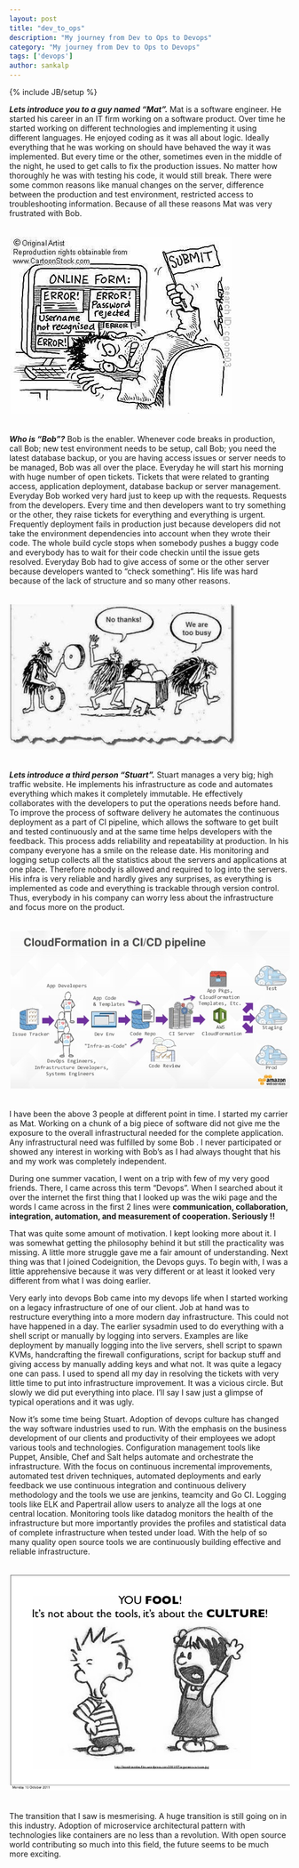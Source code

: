 ```yaml
---
layout: post
title: "dev_to_ops"
description: "My journey from Dev to Ops to Devops"
category: "My journey from Dev to Ops to Devops"
tags: ['devops']
author: sankalp
---
```

{% include JB/setup %}

***Lets introduce you to a guy named “Mat”.***
Mat is a software engineer. He started his career in an IT firm working on a software product.
Over time he started working on different technologies and implementing it using different languages.
He enjoyed coding as it was all about logic. Ideally everything that he was working on should have
behaved the way it was implemented. But every time or the other, sometimes even in the middle of the
night, he used to get calls to fix the production issues. No matter how thoroughly he was with testing
his code, it would still break. There were some common reasons like manual changes on the server,
difference between the production and test environment, restricted access to troubleshooting information.
Because of all these reasons Mat was very frustrated with Bob.

<div class="row"><div class='col-md-8 col-md-offset-2'><img class="img-responsive" alt="frustrated developer" src="/assets/blogs/dev2ops-01.jpg" style="margin: 20px 2px;"></div></div>

***Who is “Bob”?***
Bob is the enabler. Whenever code breaks in production, call Bob; new test environment needs to be setup,
call Bob; you need the latest database backup, or you are having access issues or server needs to be managed,
Bob was all over the place. Everyday he will start his morning with huge number of open tickets. Tickets
that were related to granting access, application deployment, database backup or server management.
Everyday Bob worked very hard just to keep up with the requests. Requests from the developers. Every time
and then developers want to try something or the other, they raise tickets for everything and everything is
urgent. Frequently deployment fails in production just because developers did not take the environment
dependencies into account when they wrote their code. The whole build cycle stops when somebody pushes
a buggy code and everybody has to wait for their code checkin until the issue gets resolved.  Everyday
Bob had to give access of some or the other server because developers wanted to “check something”. His life
was hard because of the lack of structure and so many other reasons.

<div class="row"><div class='col-md-8 col-md-offset-2'><img class="img-responsive" alt="hopeless operations guy" src="/assets/blogs/dev2ops-02.jpg" style="margin: 20px 2px;"></div></div>

***Lets introduce a third person “Stuart”.***
Stuart manages a very big; high traffic website. He implements his infrastructure as code and automates everything
which makes it completely immutable. He effectively collaborates with the developers to put the operations needs
before hand. To improve the process of software delivery he automates the continuous deployment as a part of CI pipeline,
which allows the software to get built and tested continuously and at the same time helps developers with the feedback.
This process adds reliability and repeatability at production. In his company everyone has a smile on the release date.
His monitoring and logging setup collects all the statistics about the servers and applications at one place. Therefore
nobody is allowed and required to log into the servers. His infra is very reliable and hardly gives any surprises, as
everything is implemented as code and everything is trackable through version control. Thus, everybody in his company
can worry less about the infrastructure and focus more on the product.

<div class="row"><div class='col-md-8 col-md-offset-2'><img class="img-responsive" alt="efficient infrastructure`" src="/assets/blogs/dev2ops-03.jpg" style="margin: 20px 2px;"></div></div>

I have been the above 3 people at different point in time.
I started my carrier as Mat. Working on a chunk of a big piece of software did not give me the exposure to the overall
infrastructural needed for the complete application. Any infrastructural need was fulfilled by some Bob . I never
participated or showed any interest in working with Bob’s as I had always thought that his and my work was completely independent.

During one summer vacation, I went on a trip with few of my very good friends. There,
I came across this term “Devops”. When I searched about it over the internet the first thing that I looked up was the
wiki page and the words I came across in the first 2 lines were **communication, collaboration, integration, automation,
and measurement of cooperation. Seriously !!**

That was quite some amount of motivation. I kept looking more about it. I was somewhat getting the philosophy behind it but
still the practicality was missing. A little more struggle gave me a fair amount of understanding.
Next thing was that I joined Codeignition, the Devops guys. To begin with, I was a little apprehensive because it was very
different or at least it looked very different from what I was doing earlier.

Very early into devops Bob came into my devops life when I started working on a legacy infrastructure of one of our client.
Job at hand was to restructure everything into a more modern day infrastructure. This could not have happened in a day.
The earlier sysadmin used to do everything with a shell script or manually by logging into servers. Examples are like
deployment by manually logging into the live servers, shell script to spawn KVMs, handcrafting the firewall configurations,
script for backup stuff and giving access by manually adding keys and what not. It was quite a legacy one can pass. I used
to spend all my day in resolving the tickets with very little time to put into infrastructure improvement. It was a vicious
circle. But slowly we did put everything into place. I’ll say I saw just a glimpse of typical operations and it was ugly.

Now it’s some time being Stuart. Adoption of devops culture has changed the way software industries used to run. With the
emphasis on the business development of our clients and productivity of their employees we adopt various tools and technologies.
Configuration management tools like Puppet, Ansible, Chef and Salt helps automate and orchestrate the infrastructure. With the
focus on continuous incremental improvements, automated test driven techniques, automated deployments and early feedback we use
continuous integration and continuous delivery methodology and the tools we use are jenkins, teamcity and Go CI.
Logging tools like ELK and Papertrail allow users to analyze all the logs at one central location. Monitoring tools like datadog
monitors the health of the infrastructure but more importantly provides the profiles and statistical data of complete infrastructure
when tested under load. With the help of so many quality open source tools we are continuously building effective and reliable infrastructure.

<div class="row"><div class='col-md-8 col-md-offset-2'><img class="img-responsive" alt="devops funda" src="/assets/blogs/dev2ops-04.jpg" style="margin: 20px 2px;"></div></div>

The transition that I saw is mesmerising. A huge transition is still going on in this industry. Adoption of microservice architectural
pattern with technologies like containers are no less than a revolution. With open source world contributing so much into this field,
the future seems to be much more exciting.
